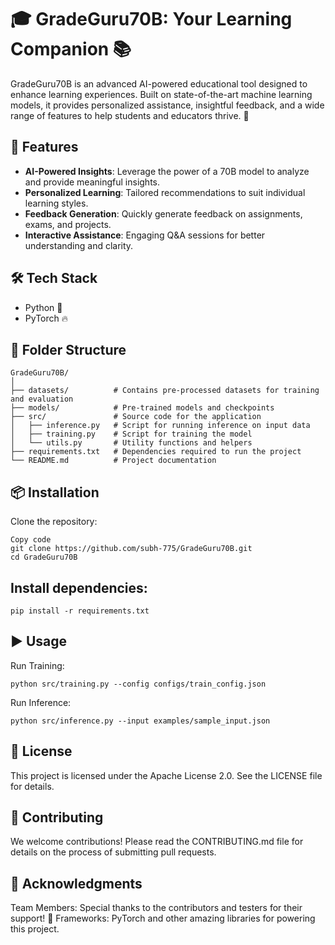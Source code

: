 # 🎓 GradeGuru70B: Your Learning Companion 📚  

GradeGuru70B is an advanced AI-powered educational tool designed to enhance learning experiences. Built on state-of-the-art machine learning models, it provides personalized assistance, insightful feedback, and a wide range of features to help students and educators thrive. 🌟  

## 🚀 Features  
- **AI-Powered Insights**: Leverage the power of a 70B model to analyze and provide meaningful insights.  
- **Personalized Learning**: Tailored recommendations to suit individual learning styles.  
- **Feedback Generation**: Quickly generate feedback on assignments, exams, and projects.  
- **Interactive Assistance**: Engaging Q&A sessions for better understanding and clarity.  

## 🛠️ Tech Stack  
- Python 🐍  
- PyTorch 🔥  

## 📂 Folder Structure  
```plaintext
GradeGuru70B/
│
├── datasets/          # Contains pre-processed datasets for training and evaluation
├── models/            # Pre-trained models and checkpoints
├── src/               # Source code for the application
│   ├── inference.py   # Script for running inference on input data
│   ├── training.py    # Script for training the model
│   └── utils.py       # Utility functions and helpers
├── requirements.txt   # Dependencies required to run the project
└── README.md          # Project documentation
```
## 📦 Installation
Clone the repository:
```
Copy code
git clone https://github.com/subh-775/GradeGuru70B.git
cd GradeGuru70B
```
## Install dependencies:
```
pip install -r requirements.txt
```
## ▶️ Usage
Run Training:
```
python src/training.py --config configs/train_config.json
```
Run Inference:
```
python src/inference.py --input examples/sample_input.json
```
## 📝 License
This project is licensed under the Apache License 2.0. See the LICENSE file for details.

## 🤝 Contributing
We welcome contributions! Please read the CONTRIBUTING.md file for details on the process of submitting pull requests.

## 🌟 Acknowledgments
Team Members: Special thanks to the contributors and testers for their support! 🙌
Frameworks: PyTorch and other amazing libraries for powering this project.

